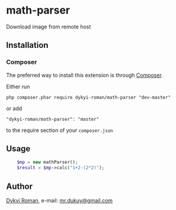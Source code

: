 # math-parser
Download image from remote host


## Installation

### Composer

The preferred way to install this extension is through [Composer](http://getcomposer.org/).

Either run

```
php composer.phar require dykyi-roman/math-parser "dev-master"
```

or add

```
"dykyi-roman/math-parser": "master"
```

to the require section of your ```composer.json```

## Usage

```php
    $mp = new mathParser();
    $result = $mp->calc("1+2-(2*2)");
```

## Author
[Dykyi Roman](https://www.linkedin.com/in/roman-dykyi-43428543/), e-mail: [mr.dukuy@gmail.com](mailto:mr.dukuy@gmail.com)
